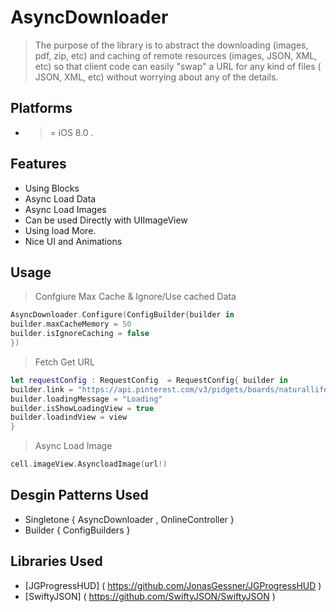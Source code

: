 # AsyncDownloader
>  The purpose of the library is to abstract the downloading (images, pdf, zip, etc) and caching of remote resources (images, JSON, XML, etc) so that client code can easily "swap" a URL for any kind of files ( JSON, XML, etc) without worrying about any of the details.

## Platforms ##
- >= iOS 8.0 .

## Features ##
- Using Blocks
- Async Load Data
- Async Load Images
- Can be used Directly with UIImageView 
- Using load More.
- Nice UI and Animations 

## Usage ##
> Confgiure Max Cache & Ignore/Use cached Data

```swift
AsyncDownloader.Configure(ConfigBuilder{builder in
builder.maxCacheMemory = 50
builder.isIgnoreCaching = false
})
```
> Fetch Get URL

```swift
let requestConfig : RequestConfig  = RequestConfig{ builder in
builder.link = "https://api.pinterest.com/v3/pidgets/boards/naturallife/road-trip/pins/"
builder.loadingMessage = "Loading"
builder.isShowLoadingView = true
builder.loadindView = view
}
```
> Async Load Image

```swift
cell.imageView.AsyncloadImage(url!)
```

## Desgin Patterns Used ##
- Singletone { AsyncDownloader , OnlineController }
- Builder { ConfigBuilders }


## Libraries Used ## 
- [JGProgressHUD] ( https://github.com/JonasGessner/JGProgressHUD )
- [SwiftyJSON]  ( https://github.com/SwiftyJSON/SwiftyJSON  ) 
